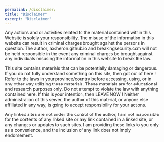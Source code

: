 ```yaml
---
permalink: /disclaimer/
title: "Disclaimer"
excerpt: "Disclaimer"
---
```

Any actions and or activities related to the material contained within this Website is solely your responsibility. The misuse of the information in this website can result in criminal charges brought against the persons in question. The author, axcheron.github.io and breakingsecurity.com will not be held responsible in the event any criminal charges be brought against any individuals misusing the information in this website to break the law.

This site contains materials that can be potentially damaging or dangerous. If you do not fully understand something on this site, then got out of here ! Refer to the laws in your province/country before accessing, using, or in any other way utilizing these materials. These materials are for educational and research purposes only. Do not attempt to violate the law with anything contained here. If this is your intention, then LEAVE NOW ! Neither administration of this server, the author of this material, or anyone else affiliated in any way, is going to accept responsibility for your actions.

Any linked sites are not under the control of the author, I am not responsible for the contents of any linked site or any link contained in a linked site, or any changes or updates to such sites. I am providing these links to you only as a convenience, and the inclusion of any link does not imply endorsement.
